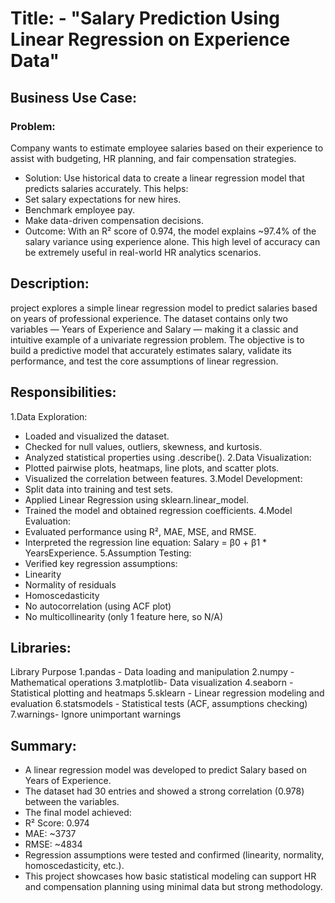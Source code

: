 # Title: - "Salary Prediction Using Linear Regression on Experience Data"

## Business Use Case:
### Problem:
 Company wants to estimate employee salaries based on their experience to assist with budgeting, HR planning, and fair compensation strategies.
* Solution:
Use historical data to create a linear regression model that predicts salaries accurately. This helps:
* Set salary expectations for new hires.
* Benchmark employee pay.
* Make data-driven compensation decisions.
* Outcome:
With an R² score of 0.974, the model explains ~97.4% of the salary variance using experience alone. This high level of accuracy can be extremely useful in real-world HR analytics scenarios.

## Description: 
project explores a simple linear regression model to predict salaries based on years of professional experience. The dataset contains only two variables — Years of Experience and Salary — making it a classic and intuitive example of a univariate regression problem. The objective is to build a predictive model that accurately estimates salary, validate its performance, and test the core assumptions of linear regression.

## Responsibilities:
1.Data Exploration:
* Loaded and visualized the dataset.
* Checked for null values, outliers, skewness, and kurtosis.
* Analyzed statistical properties using .describe().
2.Data Visualization:
* Plotted pairwise plots, heatmaps, line plots, and scatter plots.
* Visualized the correlation between features.
3.Model Development:
* Split data into training and test sets.
* Applied Linear Regression using sklearn.linear_model.
* Trained the model and obtained regression coefficients.
4.Model Evaluation:
* Evaluated performance using R², MAE, MSE, and RMSE.
* Interpreted the regression line equation: Salary = β0 + β1 * YearsExperience.
5.Assumption Testing:
* Verified key regression assumptions:
* Linearity
* Normality of residuals
* Homoscedasticity
* No autocorrelation (using ACF plot)
* No multicollinearity (only 1 feature here, so N/A)

## Libraries:
Library	Purpose
1.pandas -	Data loading and manipulation
2.numpy - 	Mathematical operations
3.matplotlib- Data visualization
4.seaborn	- Statistical plotting and heatmaps
5.sklearn - Linear regression modeling and evaluation
6.statsmodels - Statistical tests (ACF, assumptions checking)
7.warnings- Ignore unimportant warnings

## Summary:
* A linear regression model was developed to predict Salary based on Years of Experience.
* The dataset had 30 entries and showed a strong correlation (0.978) between the variables.
* The final model achieved:
* R² Score: 0.974
* MAE: ~3737
* RMSE: ~4834
* Regression assumptions were tested and confirmed (linearity, normality, homoscedasticity, etc.).
* This project showcases how basic statistical modeling can support HR and compensation planning using minimal data but strong methodology.






